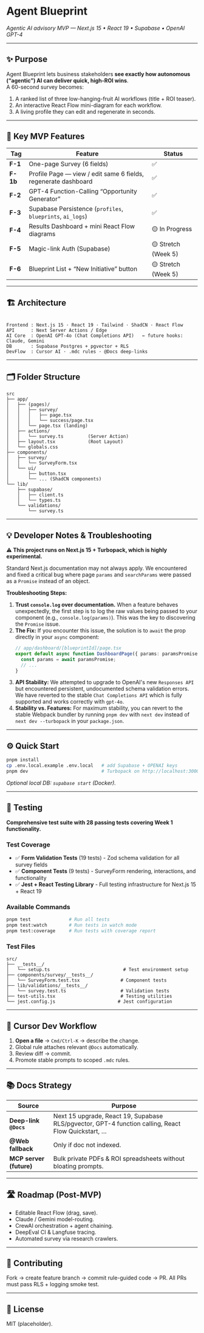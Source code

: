 # Agent Blueprint

_Agentic AI advisory MVP — Next.js 15 • React 19 • Supabase • OpenAI GPT-4_

---

## ✨ Purpose

Agent Blueprint lets business stakeholders **see exactly how autonomous (“agentic”) AI can deliver quick, high-ROI wins**.  
A 60-second survey becomes:

1. A ranked list of three low-hanging-fruit AI workflows (title + ROI teaser).  
2. An interactive React Flow mini-diagram for each workflow.  
3. A living profile they can edit and regenerate in seconds.

---

## 🚀 Key MVP Features

| Tag | Feature | Status |
|-----|---------|--------|
| **F-1** | One-page Survey (6 fields) | ✅ |
| **F-1b** | Profile Page — view / edit same 6 fields, regenerate dashboard | ✅ |
| **F-2** | GPT-4 Function-Calling “Opportunity Generator” | ✅ |
| **F-3** | Supabase Persistence (`profiles`, `blueprints`, `ai_logs`) | ✅ |
| **F-4** | Results Dashboard + mini React Flow diagrams | 🟡 In Progress |
| **F-5** | Magic-link Auth (Supabase) | 🟡 Stretch (Week 5) |
| **F-6** | Blueprint List + “New Initiative” button | 🟡 Stretch (Week 5) |

---

## 🏗 Architecture

```

Frontend : Next.js 15 · React 19 · Tailwind · ShadCN · React Flow
API      : Next Server Actions / Edge
AI Core  : OpenAI GPT-4o (Chat Completions API)   ← future hooks: Claude, Gemini
DB       : Supabase Postgres + pgvector + RLS
DevFlow  : Cursor AI · .mdc rules · @Docs deep-links

```

---

## 🗂 Folder Structure

```
src
├── app/
│   ├── (pages)/
│   │   ├── survey/
│   │   │   ├── page.tsx
│   │   │   └── success/page.tsx
│   │   └── page.tsx (landing)
│   ├── actions/
│   │   └── survey.ts         (Server Action)
│   ├── layout.tsx            (Root Layout)
│   └── globals.css
├── components/
│   ├── survey/
│   │   └── SurveyForm.tsx
│   └── ui/
│       ├── button.tsx
│       └── ... (ShadCN components)
└── lib/
    ├── supabase/
    │   ├── client.ts
    │   └── types.ts
    └── validations/
        └── survey.ts
```

---

## 💡 Developer Notes & Troubleshooting

**⚠️ This project runs on Next.js 15 + Turbopack, which is highly experimental.**

Standard Next.js documentation may not always apply. We encountered and fixed a critical bug where page `params` and `searchParams` were passed as a `Promise` instead of an object.

**Troubleshooting Steps:**

1.  **Trust `console.log` over documentation.** When a feature behaves unexpectedly, the first step is to log the raw values being passed to your component (e.g., `console.log(params)`). This was the key to discovering the `Promise` issue.
2.  **The Fix:** If you encounter this issue, the solution is to `await` the prop directly in your `async` component:
    ```typescript
    // app/dashboard/[blueprintId]/page.tsx
    export default async function DashboardPage({ params: paramsPromise }) {
      const params = await paramsPromise;
      // ...
    }
    ```
3.  **API Stability:** We attempted to upgrade to OpenAI's new `Responses API` but encountered persistent, undocumented schema validation errors. We have reverted to the stable `Chat Completions API` which is fully supported and works correctly with `gpt-4o`.
4.  **Stability vs. Features:** For maximum stability, you can revert to the stable Webpack bundler by running `pnpm dev` with `next dev` instead of `next dev --turbopack` in your `package.json`.

---

## ⚙️ Quick Start

```bash
pnpm install
cp .env.local.example .env.local   # add Supabase + OPENAI keys
pnpm dev                           # Turbopack on http://localhost:3000
```

*Optional local DB: `supabase start` (Docker).*

---

## 🧪 Testing

**Comprehensive test suite with 28 passing tests covering Week 1 functionality.**

### Test Coverage
- ✅ **Form Validation Tests** (19 tests) - Zod schema validation for all survey fields
- ✅ **Component Tests** (9 tests) - SurveyForm rendering, interactions, and functionality
- ✅ **Jest + React Testing Library** - Full testing infrastructure for Next.js 15 + React 19

### Available Commands
```bash
pnpm test              # Run all tests
pnpm test:watch        # Run tests in watch mode
pnpm test:coverage     # Run tests with coverage report
```

### Test Files
```
src/
├── __tests__/
│   └── setup.ts                           # Test environment setup
├── components/survey/__tests__/
│   └── SurveyForm.test.tsx               # Component tests
├── lib/validations/__tests__/
│   └── survey.test.ts                    # Validation tests
├── test-utils.tsx                        # Testing utilities
└── jest.config.js                       # Jest configuration
```

---

## 🧠 Cursor Dev Workflow

1. **Open a file** → `Cmd/Ctrl-K` → describe the change.
2. Global rule attaches relevant `@Docs` automatically.
3. Review diff → commit.
4. Promote stable prompts to scoped `.mdc` rules.

---

## 📚 Docs Strategy

| Source                  | Purpose                                                                                            |
| ----------------------- | -------------------------------------------------------------------------------------------------- |
| **Deep-link `@Docs`**   | Next 15 upgrade, React 19, Supabase RLS/pgvector, GPT-4 function calling, React Flow Quickstart, … |
| **@Web fallback**       | Only if doc not indexed.                                                                           |
| **MCP server (future)** | Bulk private PDFs & ROI spreadsheets without bloating prompts.                                     |

---

## 🛣 Roadmap (Post-MVP)

* Editable React Flow (drag, save).
* Claude / Gemini model-routing.
* CrewAI orchestration + agent chaining.
* DeepEval CI & Langfuse tracing.
* Automated survey via research crawlers.

---

## 🤝 Contributing

Fork → create feature branch → commit rule-guided code → PR.
All PRs must pass RLS + logging smoke test.

---

## 📄 License

MIT (placeholder).

```